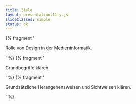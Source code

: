 ```yaml
---
title: Ziele
layout: presentation.11ty.js
slideClasses: simple
status: ok
---
```


{% fragment '<p class="list">Rolle von Design in der Medieninformatik.</p>' %}
{% fragment '<p class="list">Grundbegriffe klären.</p>' %}
{% fragment '<p class="list">Grundsätzliche Herangehensweisen und Sichtweisen klären.</p>' %}
